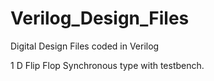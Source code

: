 # Verilog_Design_Files
Digital Design Files coded in Verilog

1 D Flip Flop Synchronous type with testbench.
